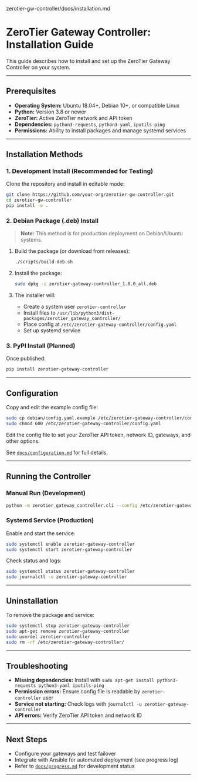 zerotier-gw-controller/docs/installation.md
# ZeroTier Gateway Controller: Installation Guide

This guide describes how to install and set up the ZeroTier Gateway Controller on your system.

---

## Prerequisites

- **Operating System:** Ubuntu 18.04+, Debian 10+, or compatible Linux
- **Python:** Version 3.8 or newer
- **ZeroTier:** Active ZeroTier network and API token
- **Dependencies:** `python3-requests`, `python3-yaml`, `iputils-ping`
- **Permissions:** Ability to install packages and manage systemd services

---

## Installation Methods

### 1. **Development Install (Recommended for Testing)**

Clone the repository and install in editable mode:

```bash
git clone https://github.com/your-org/zerotier-gw-controller.git
cd zerotier-gw-controller
pip install -e .
```

### 2. **Debian Package (.deb) Install**

> **Note:** This method is for production deployment on Debian/Ubuntu systems.

1. Build the package (or download from releases):

    ```bash
    ./scripts/build-deb.sh
    ```

2. Install the package:

    ```bash
    sudo dpkg -i zerotier-gateway-controller_1.0.0_all.deb
    ```

3. The installer will:
    - Create a system user `zerotier-controller`
    - Install files to `/usr/lib/python3/dist-packages/zerotier_gateway_controller/`
    - Place config at `/etc/zerotier-gateway-controller/config.yaml`
    - Set up systemd service

### 3. **PyPI Install (Planned)**

Once published:

```bash
pip install zerotier-gateway-controller
```

---

## Configuration

Copy and edit the example config file:

```bash
sudo cp debian/config.yaml.example /etc/zerotier-gateway-controller/config.yaml
sudo chmod 600 /etc/zerotier-gateway-controller/config.yaml
```

Edit the config file to set your ZeroTier API token, network ID, gateways, and other options.

See [`docs/configuration.md`](configuration.md) for full details.

---

## Running the Controller

### **Manual Run (Development)**

```bash
python -m zerotier_gateway_controller.cli --config /etc/zerotier-gateway-controller/config.yaml
```

### **Systemd Service (Production)**

Enable and start the service:

```bash
sudo systemctl enable zerotier-gateway-controller
sudo systemctl start zerotier-gateway-controller
```

Check status and logs:

```bash
sudo systemctl status zerotier-gateway-controller
sudo journalctl -u zerotier-gateway-controller
```

---

## Uninstallation

To remove the package and service:

```bash
sudo systemctl stop zerotier-gateway-controller
sudo apt-get remove zerotier-gateway-controller
sudo userdel zerotier-controller
sudo rm -rf /etc/zerotier-gateway-controller/
```

---

## Troubleshooting

- **Missing dependencies:** Install with `sudo apt-get install python3-requests python3-yaml iputils-ping`
- **Permission errors:** Ensure config file is readable by `zerotier-controller` user
- **Service not starting:** Check logs with `journalctl -u zerotier-gateway-controller`
- **API errors:** Verify ZeroTier API token and network ID

---

## Next Steps

- Configure your gateways and test failover
- Integrate with Ansible for automated deployment (see progress log)
- Refer to [`docs/progress.md`](progress.md) for development status

---